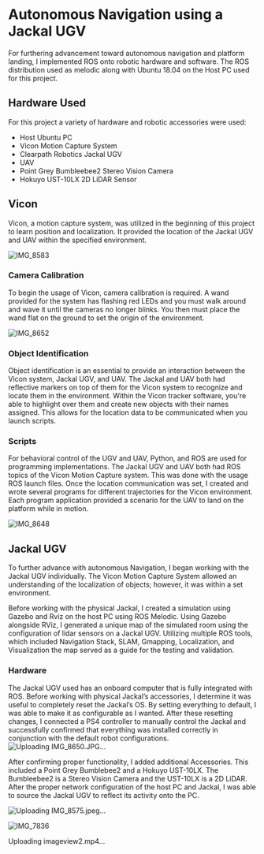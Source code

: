 # Autonomous Navigation using a Jackal UGV
For furthering advancement toward autonomous navigation and platform landing, I implemented ROS onto robotic hardware and software. The ROS distribution used as melodic along with Ubuntu 18.04 on the Host PC used for this project.


## Hardware Used
For this project a variety of hardware and robotic accessories were used: 
- Host Ubuntu PC
- Vicon Motion Capture System
- Clearpath Robotics Jackal UGV
- UAV
- Point Grey Bumbleebee2 Stereo Vision Camera
- Hokuyo UST-10LX 2D LiDAR Sensor


## Vicon 

Vicon, a motion capture system, was utilized in the beginning of this project to learn position and localization. It provided the location of the Jackal UGV and UAV within the specified environment. 

![IMG_8583](https://user-images.githubusercontent.com/98404383/180620543-3a49abf8-dbef-47d9-b884-f273d11532b7.jpeg)


### Camera Calibration 
To begin the usage of Vicon, camera calibration is required. A wand provided for the system has flashing red LEDs and you must walk around and wave it until the cameras no longer blinks. You then must place the wand flat on the ground to set the origin of the environment.

![IMG_8652](https://user-images.githubusercontent.com/98404383/180620554-91ecd706-19f4-41d0-904d-86bfed7c094c.jpeg)


### Object Identification 
Object identification is an essential to provide an interaction between the Vicon system, Jackal UGV, and UAV. The Jackal and UAV both had reflective markers on top of them for the Vicon system to recognize and locate them in the environment. Within the Vicon tracker software, you're able to highlight over them and create new objects with their names assigned. This allows for the location data to be communicated when you launch scripts.  


### Scripts
For behavioral control of the UGV and UAV, Python, and ROS are used for programming implementations. The Jackal UGV and UAV both had ROS topics of the Vicon Motion Capture system. This was done with the usage ROS launch files. Once the location communication was set, I created and wrote several programs for different trajectories for the Vicon environment. Each program application provided a scenario for the UAV to land on the platform while in motion. 

![IMG_8648](https://user-images.githubusercontent.com/98404383/180620686-0ae67176-34ef-4a5e-9fc4-4a7e92de694d.JPG)

## Jackal UGV
To further advance with autonomous Navigation, I began working with the Jackal UGV individually. The Vicon Motion Capture System allowed an understanding of the localization of objects; however, it was within a set environment. 

Before working with the physical Jackal, I created a simulation using Gazebo and Rviz on the host PC using ROS Melodic. Using Gazebo alongside RViz, I generated a unique map of the simulated room using the configuration of lidar sensors on a Jackal UGV. Utilizing multiple ROS tools, which included Navigation Stack, SLAM, Gmapping, Localization, and Visualization the map served as a guide for the testing and validation. 


### Hardware
The Jackal UGV used has an onboard computer that is fully integrated with ROS. Before working with physical Jackal’s accessories, I determine it was useful to  completely reset the Jackal’s OS. By setting everything to default, I was able to make it as configurable as I wanted. After these resetting changes, I connected a PS4 controller to manually control the Jackal and successfully confirmed  that everything was installed correctly in conjunction with the  default robot configurations. 
![Uploading IMG_8650.JPG…]()


After confirming proper functionality, I added additional Accessories. This included a Point Grey Bumblebee2 and a Hokuyo UST-10LX. The Bumbleebee2 is a Stereo Vision Camera and the UST-10LX is a 2D LiDAR. After the proper network configuration of the host PC and Jackal, I was able to source the Jackal UGV to reflect its activity onto the PC. 


![Uploading IMG_8575.jpeg…]()

![IMG_7836](https://user-images.githubusercontent.com/98404383/180620742-14396513-2753-4011-beea-460676794dbb.jpeg)



Uploading imageview2.mp4…




